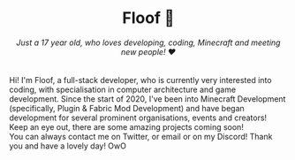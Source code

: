 <div align='center'>
  <h1>Floof 🧡</h1>
  <i>Just a 17 year old, who loves developing, coding, Minecraft and meeting new people! ❤️</i>

  <br />
</div>  
<br>
<br>
  Hi! I'm Floof, a full-stack developer, who is currently very interested into coding, with specialisation in computer architecture and game development. Since the start   of 2020, I've been into Minecraft Development (specifically, Plugin & Fabric Mod Development) and have began development for several prominent organisations, events     and creators! Keep an eye out, there are some amazing projects coming soon!
  <br>
  You can always contact me on Twitter, or email or on my Discord! Thank you and have a lovely day! OwO
